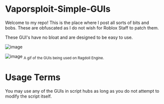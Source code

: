 # Vaporsploit-Simple-GUIs

Welcome to my repo! This is the place where I post all sorts of bits and bobs.
These are obfuscated as I do not wish for Roblox Staff to patch them.

These GUI's have no bloat and are designed to be easy to use.

![image](https://user-images.githubusercontent.com/77796853/111051543-be985500-844b-11eb-903e-6a93b2f545f4.png)

![image](https://user-images.githubusercontent.com/77796853/111051930-b68de480-844e-11eb-993b-0371e4254671.png)
<sub> A gif of the GUIs being used on Ragdoll Engine. <sub>

# Usage Terms

You may use any of the GUIs in script hubs as long as you do not attempt to modify the script itself.
